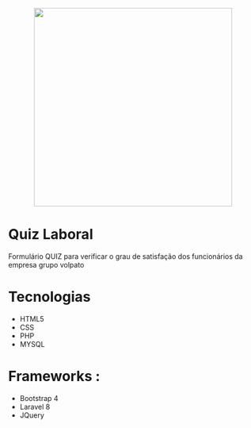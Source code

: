 

<p align="center"><a href="https://laravel.com" target="_blank"><img src="https://raw.githubusercontent.com/laravel/art/master/logo-lockup/5%20SVG/2%20CMYK/1%20Full%20Color/laravel-logolockup-cmyk-red.svg" width="400"></a></p>

# Quiz Laboral
Formulário QUIZ para verificar o grau de satisfação dos funcionários da empresa grupo volpato

# Tecnologias 


<div> 
    <ul>
        <li>HTML5</li>
        <li>CSS</li>
        <li>PHP</li>
        <li>MYSQL</li>
    </ul>
 </div>

# Frameworks :  
<div> 
    <ul>
        <li>Bootstrap 4</li>
        <li>Laravel 8</li>
        <li>JQuery</li>
    </ul>
 </div>

